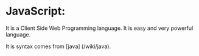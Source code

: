 
# JavaScript: 
It is a Client Side Web Programming language. It is easy and very powerful language.

It is syntax comes from [java] (/wiki/java).